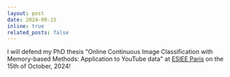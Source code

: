 ```yaml
---
layout: post
date: 2024-09-15
inline: true
related_posts: false
---
```


I will defend my PhD thesis "Online Continuous Image Classification with Memory-based Methods: Application to YouTube data" at [ESIEE Paris](https://www.esiee.fr/en) on the 15th of October, 2024!
